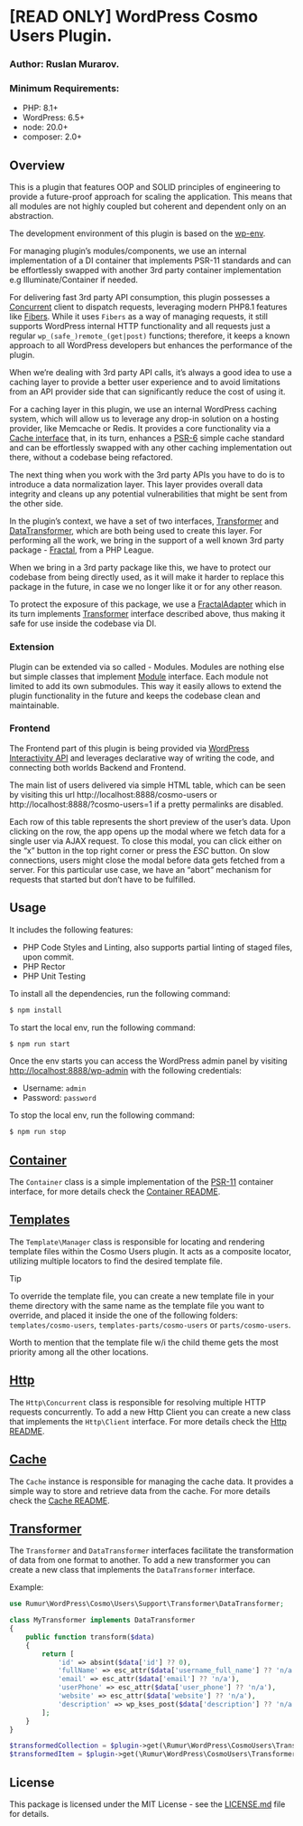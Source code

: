 # [READ ONLY] WordPress Cosmo Users Plugin.

### Author: Ruslan Murarov.

### Minimum Requirements:
 - PHP: 8.1+
 - WordPress: 6.5+
 - node: 20.0+
 - composer: 2.0+

## Overview

This is a plugin that features OOP and SOLID principles of engineering to provide a future-proof approach for scaling the application. 
This means that all modules are not highly coupled but coherent and dependent only on an abstraction.

The development environment of this plugin is based on the [wp-env](https://www.npmjs.com/package/@wordpress/env).

For managing plugin’s modules/components, we use an internal implementation of a DI container that implements PSR-11 standards and can be effortlessly swapped with another 3rd party container implementation e.g Illuminate/Container if needed.

For delivering fast 3rd party API consumption, this plugin possesses a [Concurrent](./src/Support/Http/README.md) client to dispatch requests, leveraging modern PHP8.1 features like [Fibers](https://php.net/fibers).
While it uses `Fibers` as a way of managing requests, it still supports WordPress internal HTTP functionality and all requests just a regular `wp_(safe_)remote_(get|post)` functions; 
therefore, it keeps a known approach to all WordPress developers but enhances the performance of the plugin.

When we’re dealing with 3rd party API calls, it’s always a good idea to use a caching layer to provide a better user experience and to avoid limitations from an API provider side that can significantly reduce the cost of using it.

For a caching layer in this plugin, we use an internal WordPress caching system, which will allow us to leverage any drop-in solution on a hosting provider, like Memcache or Redis. 
It provides a core functionality via a [Cache interface](./src/Support/Cache/README.md) that, in its turn, enhances a [PSR-6](https://www.php-fig.org/psr/psr-6) simple cache standard and 
can be effortlessly swapped with any other caching implementation out there, without a codebase being refactored.

The next thing when you work with the 3rd party APIs you have to do is to introduce a data normalization layer.
This layer provides overall data integrity and cleans up any potential vulnerabilities that might be sent from the other side.

In the plugin’s context, we have a set of two interfaces, [Transformer](./src/Transformer.php) and [DataTransformer](./src/DataTransformer.php),
which are both being used to create this layer. For performing all the work, we bring in the support of a well known 3rd party package - [Fractal](https://fractal.thephpleague.com/), from a PHP League.

When we bring in a 3rd party package like this, we have to protect our codebase from being directly used, 
as it will make it harder to replace this package in the future, in case we no longer like it or for any other reason.

To protect the exposure of this package, we use a [FractalAdapter](./src/Support/Transformer/FractalAdapter.php) which in its turn implements [Transformer](./src/Transformer.php) interface described above, 
thus making it safe for use inside the codebase via DI.

### Extension

Plugin can be extended via so called - Modules. Modules are nothing else but simple classes that implement [Module](./src/Module.php) interface. 
Each module not limited to add its own submodules. This way it easily allows to extend the plugin functionality in the future and keeps the codebase clean and maintainable.

### Frontend

The Frontend part of this plugin is being provided via [WordPress Interactivity API](https://developer.wordpress.org/block-editor/reference-guides/interactivity-api/) and leverages declarative way of writing the code, 
and connecting both worlds Backend and Frontend.

The main list of users delivered via simple HTML table, which can be seen by visiting this url http://localhost:8888/cosmo-users or http://localhost:8888/?cosmo-users=1 if a pretty permalinks are disabled.

Each row of this table represents the short preview of the user’s data. Upon clicking on the row, the app opens up the modal where we fetch data for a single user via AJAX request. 
To close this modal, you can click either on the “x” button in the top right corner or press the _ESC_ button. 
On slow connections, users might close the modal before data gets fetched from a server. 
For this particular use case, we have an “abort” mechanism for requests that started but don’t have to be fulfilled.

## Usage

It includes the following features:
- PHP Code Styles and Linting, also supports partial linting of staged files, upon commit.
- PHP Rector
- PHP Unit Testing

To install all the dependencies, run the following command:

```bash
$ npm install
```

To start the local env, run the following command:

```bash
$ npm run start
```

Once the env starts you can access the WordPress admin panel by visiting [http://localhost:8888/wp-admin](http://localhost:8888/wp-admin) with the following credentials:
- Username: `admin`
- Password: `password`

To stop the local env, run the following command:

```bash
$ npm run stop
```

## [Container](src/Support/Container/README.md)

The `Container` class is a simple implementation of the [PSR-11](https://www.php-fig.org/psr/psr-11) container interface, for more details check the [Container README](src/Support/Container/README.md).

## [Templates](src/Support/Template/README.md)

The `Template\Manager` class is responsible for locating and rendering template files within the Cosmo Users plugin. 
It acts as a composite locator, utilizing multiple locators to find the desired template file.

> [!TIP]
> To override the template file, you can create a new template file in your theme directory with the same name as the template file you want to override,
> and placed it inside the one of the following folders: `templates/cosmo-users`, `templates-parts/cosmo-users` or `parts/cosmo-users`.
> 
> Worth to mention that the template file w/i the child theme gets the most priority among all the other locations.

## [Http](src/Support/Http/README.md)

The `Http\Concurrent` class is responsible for resolving multiple HTTP requests concurrently.
To add a new Http Client you can create a new class that implements the `Http\Client` interface.
For more details check the [Http README](src/Support/Http/README.md).

## [Cache](src/Support/Cache/README.md)

The `Cache` instance is responsible for managing the cache data.
It provides a simple way to store and retrieve data from the cache.
For more details check the [Cache README](src/Support/Cache/README.md).

## [Transformer](src/Support/Transformer/README.md)

The `Transformer` and `DataTransformer` interfaces facilitate the transformation of data from one format to another.
To add a new transformer you can create a new class that implements the `DataTransformer` interface.

Example:
```php
use Rumur\WordPress\Cosmo\Users\Support\Transformer\DataTransformer;

class MyTransformer implements DataTransformer
{
    public function transform($data)
    {
        return [
            'id' => absint($data['id'] ?? 0),
            'fullName' => esc_attr($data['username_full_name'] ?? 'n/a'),
            'email' => esc_attr($data['email'] ?? 'n/a'),
            'userPhone' => esc_attr($data['user_phone'] ?? 'n/a'),
            'website' => esc_attr($data['website'] ?? 'n/a'),
            'description' => wp_kses_post($data['description'] ?? 'n/a'),
        ];
    }
}

$transformedCollection = $plugin->get(\Rumur\WordPress\CosmoUsers\Transformer::class)->collection([...], new MyTransformer());
$transformedItem = $plugin->get(\Rumur\WordPress\CosmoUsers\Transformer::class)->item([...], new MyTransformer()); 
```

## License
  This package is licensed under the MIT License - see the [LICENSE.md](https://github.com/rumur/cosmo-users/blob/master/LICENSE) file for details.
